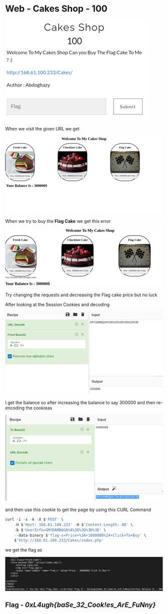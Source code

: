 # Web - Cakes Shop - 100

![a.png](a.png)

When we visit the given URL we get

![b.png](b.png)

When we try to buy the **Flag Cake** we get this error

![c.png](c.png)

Try changing the requests and decreasing the Flag cake price but no luck

After looking at the Session Cookies and decoding 

![d.png](d.png)

I get the balance so after increasing the balance to say 300000 and then re-encoding the cookieas

![e.png](e.png)

and then use this cookie to get the page by using this CURL Command

```jsx
curl -i -s -k -X $'POST' \
    -H $'Host: 168.61.100.233' -H $'Content-Length: 40' \
    -b $'UserInfo=GMYDAMBQGAYA%3D%3D%3D%3D' \
    --data-binary $'flag-s=Price+%3A+1000000%24+Click+To+Buy' \
    $'http://168.61.100.233/Cakes/index.php'
```

we get the flag as 

![f.png](f.png)

## Flag - ***0xL4ugh{baSe_32_Cook!es_ArE_FuNny}***

